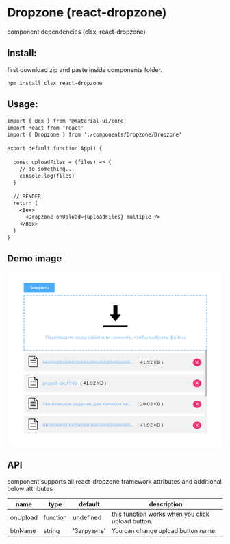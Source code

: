 # Dropzone (react-dropzone)

component dependencies (clsx, react-dropzone)

## Install:

first download zip and paste inside components folder.

```
npm install clsx react-dropzone
```

## Usage:

```
import { Box } from '@material-ui/core'
import React from 'react'
import { Dropzone } from './components/Dropzone/Dropzone'

export default function App() {

  const uploadFiles = (files) => {
    // do something...
    console.log(files)
  }

  // RENDER
  return (
    <Box>
      <Dropzone onUpload={uploadFiles} multiple />
    </Box>
  )
}
```

## Demo image

<img align="center" width="500" height="410" src="https://github.com/mkuysunov/Dropzone-react-dropzone-/blob/main/images/demo-image.png">

## API

component supports all react-dropzone framework attributes and additional below attributes

| name     | type     | default     | description                                       |
| -------- | -------- | ----------- | ------------------------------------------------- |
| onUpload | function | undefined   | this function works when you click upload button. |
| btnName  | string   | 'Загрузить' | You can change upload button name.                |
